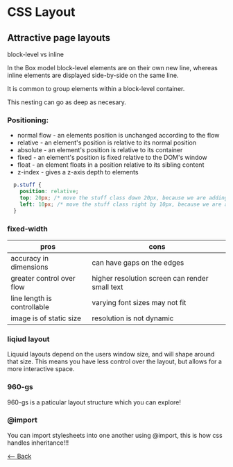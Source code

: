 # CSS Layout

## Attractive page layouts

block-level vs inline

In the Box model block-level elements are on their own new line, whereas inline elements are displayed side-by-side on the same line.

It is common to group elements within a block-level container.

This nesting can go as deep as necesary.

### Positioning:

- normal flow - an elements position is unchanged according to the flow
- relative - an element's position is relative to its normal position
- absolute - an element's position is relative to its container
- fixed - an element's position is fixed relative to the DOM's window
- float - an element floats in a position relative to its sibling content
- z-index - gives a z-axis depth to elements

```css
  p.stuff {
    position: relative;
    top: 20px; /* move the stuff class down 20px, because we are adding more top+ */
    left: 10px; /* move the stuff class right by 10px, because we are adding more left */
  }
```

### fixed-width

pros | cons
---- | ----
accuracy in dimensions | can have gaps on the edges
greater control over flow | higher resolution screen can render small text
line length is controllable | varying font sizes may not fit
image is of static size | resolution is not dynamic

### liqiud layout

Liquuid layouts depend on the users window size, and will shape around that size.
This means you have less control over the layout, but allows for a more interactive space.

### 960-gs

960-gs is a paticular layout structure which you can explore!

### @import

You can import stylesheets into one another using @import, this is how css handles inheritance!!!

[<-- Back](../README.md)
